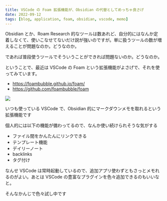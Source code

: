 ```yaml
---
title: VSCode の Foam 拡張機能が、Obsidian の代替としてめっちゃ良さげ
date: 2022-09-12
tags: [blog, application, foam, obsidian, vscode, memo]
---
```


Obsidian とか、Roam Research 的なツールは数あれど、自分的にはなんか定着しなくて、使いこなせてないだけ説が強いのですが。単に扱うツールの数が増えることが問題なのか。どうなのか。

であれば普段使うツールでそういうことができれば問題ないのか。どうなのか。

ということで、最近は VSCode の Foam という拡張機能がよさげで、それを使ってみています。

- https://foambubble.github.io/foam/
- https://github.com/foambubble/foam

![](https://github.com/foambubble/foam/raw/master/assets/screenshots/feature-show-graph.gif)

いつも使っている VSCode で、Obsidian 的にマークダウンメモを取れるという拡張機能です

個人的には以下の機能が備わってるので、なんか使い続けられそうな気がする

- ファイル間をかんたんにリンクできる
- テンプレート機能
- デイリーノート
- backlinks
- タグ付け

なんせ VSCode は常時起動しているので、追加アプリ使わずともさっとメモれるのがよい。あとは VSCode の豊富なプラグインを色々追加できるのもいいなと。

そんなかんじで色々試し中です
